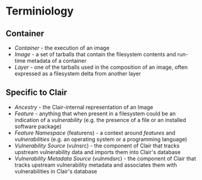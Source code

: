 # Terminiology

## Container

- *Container* - the execution of an image
- *Image* - a set of tarballs that contain the filesystem contents and run-time metadata of a container
- *Layer* - one of the tarballs used in the composition of an image, often expressed as a filesystem delta from another layer

## Specific to Clair

- *Ancestry* - the Clair-internal representation of an Image
- *Feature* - anything that when present in a filesystem could be an indication of a *vulnerability* (e.g. the presence of a file or an installed software package)
- *Feature Namespace* (featurens) - a context around *features* and *vulnerabilities* (e.g. an operating system or a programming language)
- *Vulnerability Source* (vulnsrc) - the component of Clair that tracks upstream vulnerability data and imports them into Clair's database
- *Vulnerability Metadata Source* (vulnmdsrc) - the component of Clair that tracks upstream vulnerability metadata and associates them with vulnerabilities in Clair's database
